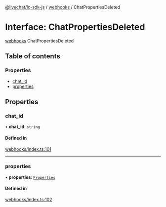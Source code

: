 [@livechat/lc-sdk-js](../README.md) / [webhooks](../modules/webhooks.md) / ChatPropertiesDeleted

# Interface: ChatPropertiesDeleted

[webhooks](../modules/webhooks.md).ChatPropertiesDeleted

## Table of contents

### Properties

- [chat\_id](webhooks.ChatPropertiesDeleted.md#chat_id)
- [properties](webhooks.ChatPropertiesDeleted.md#properties)

## Properties

### chat\_id

• **chat\_id**: `string`

#### Defined in

[webhooks/index.ts:101](https://github.com/livechat/lc-sdk-js/blob/7431f2f/src/webhooks/index.ts#L101)

___

### properties

• **properties**: [`Properties`](objects.Properties.md)

#### Defined in

[webhooks/index.ts:102](https://github.com/livechat/lc-sdk-js/blob/7431f2f/src/webhooks/index.ts#L102)
